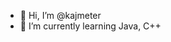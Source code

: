 - 👋 Hi, I’m @kajmeter
- 🌱 I’m currently learning Java, C++

<!---
kajmeter/kajmeter is a ✨ special ✨ repository because its `README.md` (this file) appears on your GitHub profile.
You can click the Preview link to take a look at your changes.
--->
